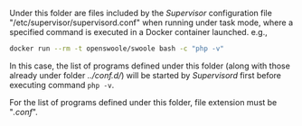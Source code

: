 Under this folder are files included by the _Supervisor_ configuration file "/etc/supervisor/supervisord.conf" when
running under task mode, where a specified command is executed in a Docker container launched. e.g.,

```bash
docker run --rm -t openswoole/swoole bash -c "php -v"
```

In this case, the list of programs defined under this folder (along with those already under folder _../conf.d/_) will
be started by _Supervisord_ first before executing command `php -v`.

For the list of programs defined under this folder, file extension must be "_.conf_".
